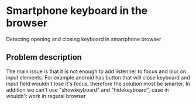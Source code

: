 # Smartphone keyboard in the browser

Detecting opening and closing keyboard in smartphone browser

## Problem description

The main issue is that it is not enough to add listenner to focus and blur on input elements. For example android has button that will close keyboard and input field wouldn't lose it's focus, therefore the solution most be smarter.
In addition we can't use "showkeyboard" and "hidekeyboard", case in wouldn't work in regural browser


